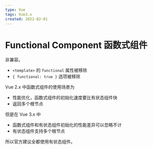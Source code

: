 ```yaml
---
type: Vue
tags: Vue3.x
created: 2022-02-01
---
```


# Functional Component 函数式组件

非兼容。

- `<template>` 的 `functional` 属性被移除
- `{ functional: true }` 选项被移除

Vue 2.x 中函数式组件的使用场景为

- 性能优化，函数式组件的初始化速度要比有状态组件快
- 返回多个根节点

但是在 Vue 3.x 中

- 函数式组件和有状态组件初始化的性能差异可以忽略不计
- 有状态组件支持多个根节点

所以官方建议全都使用有状态组件。
